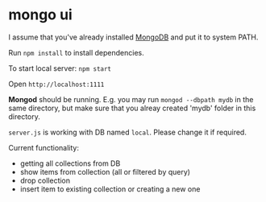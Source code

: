 # mongo ui

I assume that you've already installed [MongoDB](https://www.mongodb.com/download-center#enterprise) and put it to system PATH.

Run `npm install` to install dependencies.

To start local server: `npm start`

Open `http://localhost:1111`

**Mongod** should be running.
E.g. you may run `mongod --dbpath mydb` in the same directory, but make sure that you alreay created 'mydb' folder in this directory.

`server.js` is working with DB named `local`. Please change it if required.

Current functionality:
- getting all collections from DB
- show items from collection (all or filtered by query)
- drop collection
- insert item to existing collection or creating a new one
